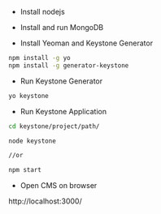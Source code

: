 * Install nodejs
* Install and run MongoDB

* Install Yeoman and Keystone Generator

```sh
npm install -g yo
npm install -g generator-keystone
```

* Run Keystone Generator

```sh
yo keystone
```

* Run Keystone Application

```sh
cd keystone/project/path/

node keystone 

//or 

npm start

```

* Open CMS on browser

http://localhost:3000/

